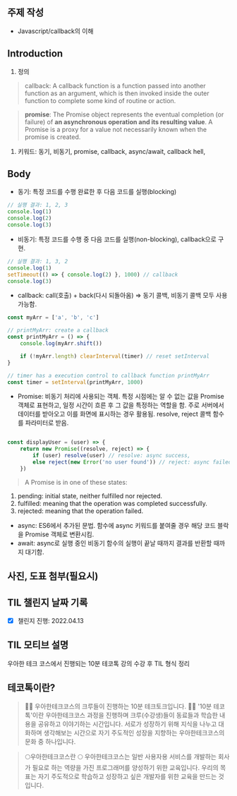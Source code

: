 ## 주제 작성

- Javascript/callback의 이해

## Introduction

1. 정의
> callback: A callback function is a function passed into another function as an argument, which is then invoked inside the outer function to complete some kind of routine or action.

> **promise**: The Promise object represents the eventual completion (or failure) of **an asynchronous operation and its resulting value**. A Promise is a proxy for a value not necessarily known when the promise is created. 

1. 키워드: 동기, 비동기, promise, callback, async/await, callback hell, 

## Body

- 동기: 특정 코드를 수행 완료한 후 다음 코드를 실행(blocking)

```js
// 실행 결과: 1, 2, 3
console.log(1)
console.log(2)
console.log(3)
```

- 비동기: 특정 코드를 수행 중 다음 코드를 실행(non-blocking), callback으로 구현.

```js
// 실행 결과: 1, 3, 2
console.log(1)
setTimeout(() => { console.log(2) }, 1000) // callback
console.log(3)
```

- callback: call(호출) + back(다시 되돌아옴) => 동기 콜백, 비동기 콜백 모두 사용 가능함.

```js
const myArr = ['a', 'b', 'c']

// printMyArr: create a callback
const printMyArr = () => {
    console.log(myArr.shift())

    if (!myArr.length) clearInterval(timer) // reset setInterval
}

// timer has a execution control to callback function printMyArr
const timer = setInterval(printMyArr, 1000)
```

- Promise: 비동기 처리에 사용되는 객체. 특정 시점에는 알 수 없는 값을 Promise 객체로 표현하고, 일정 시간이 흐른 후 그 값을 특정하는 역할을 함. 주로 서버에서 데이터를 받아오고 이를 화면에 표시하는 경우 활용됨. resolve, reject 콜백 함수를 파라미터로 받음.

```js

const displayUser = (user) => {
    return new Promise((resolve, reject) => {
        if (user) resolve(user) // resolve: async success,
        else reject(new Error('no user found')) // reject: async failed
    })
```

> A Promise is in one of these states:

1. pending: initial state, neither fulfilled nor rejected.
1. fulfilled: meaning that the operation was completed successfully.
1. rejected: meaning that the operation failed.

- async: ES6에서 추가된 문법. 함수에 async 키워드를 붙여줄 경우 해당 코드 블락을 Promise 객체로 변환시킴. 
- await: async로 실행 중인 비동기 함수의 실행이 끝날 때까지 결과를 반환할 때까지 대기함. 

## 사진, 도표 첨부(필요시)

## TIL 챌린지 날짜 기록
- [x] 챌린지 진행: 2022.04.13

## TIL 모티브 설명
우아한 테크 코스에서 진행되는 10분 테코톡 강의 수강 후 TIL 형식 정리

## 테코톡이란? 
> 🙋‍♀️ 우아한테크코스의 크루들이 진행하는 10분 테크토크입니다. 🙋‍♂️ '10분 테코톡'이란  우아한테크코스 과정을 진행하며 크루(수강생)들이 동료들과 학습한 내용을 공유하고 이야기하는 시간입니다. 서로가 성장하기 위해 지식을 나누고 대화하며 생각해보는 시간으로 자기 주도적인 성장을 지향하는 우아한테크코스의 문화 중 하나입니다.

> 🌕우아한테크코스란 🌕 우아한테크코스는 일반 사용자용 서비스를 개발하는 회사가 필요로 하는 역량을 가진 프로그래머를 양성하기 위한 교육입니다. 우리의 목표는 자기 주도적으로 학습하고 성장하고 싶은 개발자를 위한 교육을 만드는 것입니다.
